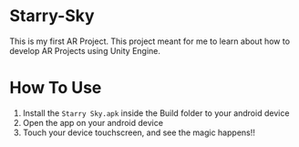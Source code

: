 # Starry-Sky
This is my first AR Project. This project meant for me to learn about how to develop AR Projects using Unity Engine.

# How To Use
1. Install the `Starry Sky.apk` inside the Build folder to your android device
2. Open the app on your android device
3. Touch your device touchscreen, and see the magic happens!! 

